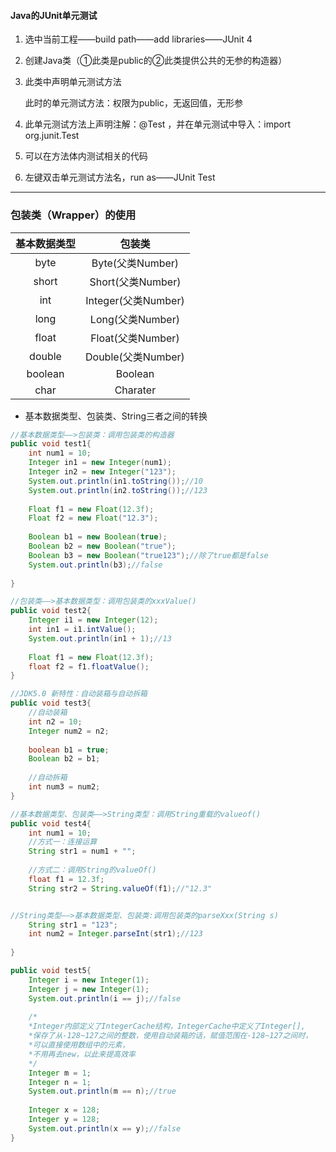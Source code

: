 #### Java的JUnit单元测试

1. 选中当前工程——build path——add libraries——JUnit 4

2. 创建Java类（①此类是public的②此类提供公共的无参的构造器）

3. 此类中声明单元测试方法

   此时的单元测试方法：权限为public，无返回值，无形参

4. 此单元测试方法上声明注解：@Test ，并在单元测试中导入：import org.junit.Test

5. 可以在方法体内测试相关的代码

6. 左键双击单元测试方法名，run as——JUnit Test



<hr/>

### 包装类（Wrapper）的使用

| 基本数据类型 |       包装类        |
| :----------: | :-----------------: |
|     byte     |  Byte(父类Number)   |
|    short     |  Short(父类Number)  |
|     int      | Integer(父类Number) |
|     long     |  Long(父类Number)   |
|    float     |  Float(父类Number)  |
|    double    | Double(父类Number)  |
|   boolean    |       Boolean       |
|     char     |      Charater       |



* 基本数据类型、包装类、String三者之间的转换

```java
//基本数据类型——>包装类：调用包装类的构造器
public void test1{
    int num1 = 10;
    Integer in1 = new Integer(num1);
    Integer in2 = new Integer("123");
    System.out.println(in1.toString());//10
    System.out.println(in2.toString());//123
    
    Float f1 = new Float(12.3f);
    Float f2 = new Float("12.3");
    
    Boolean b1 = new Boolean(true);
    Boolean b2 = new Boolean("true");
    Boolean b3 = new Boolean("true123");//除了true都是false
    System.out.println(b3);//false
    
}
```



```java
//包装类——>基本数据类型：调用包装类的xxxValue()
public void test2{
    Integer i1 = new Integer(12);
    int in1 = i1.intValue();
    System.out.println(in1 + 1);//13
    
    Float f1 = new Float(12.3f);
    float f2 = f1.floatValue();
}
```



```java
//JDK5.0 新特性：自动装箱与自动拆箱
public void test3{
    //自动装箱
    int n2 = 10;
    Integer num2 = n2;
    
    boolean b1 = true;
    Boolean b2 = b1;
    
    //自动拆箱
    int num3 = num2; 
}
```



```java
//基本数据类型、包装类——>String类型：调用String重载的valueof()
public void test4{
    int num1 = 10;
    //方式一：连接运算
    String str1 = num1 + "";
    
    //方式二：调用String的valueOf()
    float f1 = 12.3f;
    String str2 = String.valueOf(f1);//"12.3" 


//String类型——>基本数据类型、包装类:调用包装类的parseXxx(String s)
    String str1 = "123";
    int num2 = Integer.parseInt(str1);//123
    
}
```



```java
public void test5{
    Integer i = new Integer(1);
    Integer j = new Integer(1);
    System.out.println(i == j);//false
    
    /*
    *Integer内部定义了IntegerCache结构，IntegerCache中定义了Integer[],
    *保存了从-128~127之间的整数，使用自动装箱的话，赋值范围在-128~127之间时，
    *可以直接使用数组中的元素，
    *不用再去new，以此来提高效率
    */
    Integer m = 1;
    Integer n = 1;
    System.out.println(m == n);//true
    
    Integer x = 128;
    Integer y = 128;
    System.out.println(x == y);//false
}
```













